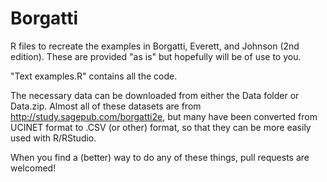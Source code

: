 # Borgatti
R files to recreate the examples in Borgatti, Everett, and Johnson (2nd edition). These are provided "as is" but hopefully will be of use to you.

"Text examples.R" contains all the code.

The necessary data can be downloaded from either the Data folder or Data.zip. Almost all of these datasets are from http://study.sagepub.com/borgatti2e, but many have been converted from UCINET format to .CSV (or other) format, so that they can be more easily used with R/RStudio.

When you find a (better) way to do any of these things, pull requests are welcomed!
